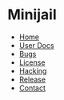 # Minijail

[home]: /README.md

* [Home][home]
* [User Docs](https://chromium.googlesource.com/chromiumos/docs/+/HEAD/sandboxing.md)
* [Bugs](https://crbug.com/?q=component:OS>Systems>Minijail)
* [License](./LICENSE)
* [Hacking](./HACKING.md)
* [Release](./RELEASE.md)
* [Contact](https://groups.google.com/a/chromium.org/forum/#!forum/minijail)
